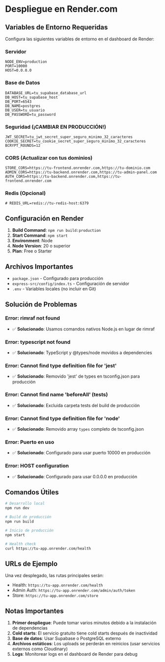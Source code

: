 # Despliegue en Render.com

## Variables de Entorno Requeridas

Configura las siguientes variables de entorno en el dashboard de Render:

### Servidor
```
NODE_ENV=production
PORT=10000
HOST=0.0.0.0
```

### Base de Datos
```
DATABASE_URL=tu_supabase_database_url
DB_HOST=tu_supabase_host
DB_PORT=6543
DB_NAME=postgres
DB_USER=tu_usuario
DB_PASSWORD=tu_password
```

### Seguridad (¡CAMBIAR EN PRODUCCIÓN!)
```
JWT_SECRET=tu_jwt_secret_super_seguro_minimo_32_caracteres
COOKIE_SECRET=tu_cookie_secret_super_seguro_minimo_32_caracteres
BCRYPT_ROUNDS=12
```

### CORS (Actualizar con tus dominios)
```
STORE_CORS=https://tu-frontend.onrender.com,https://tu-dominio.com
ADMIN_CORS=https://tu-backend.onrender.com,https://tu-admin-panel.com
AUTH_CORS=https://tu-backend.onrender.com,https://tu-frontend.onrender.com
```

### Redis (Opcional)
```
# REDIS_URL=redis://tu-redis-host:6379
```

## Configuración en Render

1. **Build Command**: `npm run build:production`
2. **Start Command**: `npm start`
3. **Environment**: Node
4. **Node Version**: 20 o superior
5. **Plan**: Free o Starter

## Archivos Importantes

- `package.json` - Configurado para producción
- `express-src/config/index.ts` - Configuración de servidor
- `.env` - Variables locales (no incluir en Git)

## Solución de Problemas

### Error: rimraf not found
- ✅ **Solucionado**: Usamos comandos nativos Node.js en lugar de rimraf

### Error: typescript not found
- ✅ **Solucionado**: TypeScript y @types/node movidos a dependencies

### Error: Cannot find type definition file for 'jest'
- ✅ **Solucionado**: Removido 'jest' de types en tsconfig.json para producción

### Error: Cannot find name 'beforeAll' (tests)
- ✅ **Solucionado**: Excluida carpeta tests del build de producción

### Error: Cannot find type definition file for 'node'
- ✅ **Solucionado**: Removido array `types` completo de tsconfig.json

### Error: Puerto en uso
- ✅ **Solucionado**: Configurado para usar puerto 10000 en producción

### Error: HOST configuration
- ✅ **Solucionado**: Configurado para usar 0.0.0.0 en producción

## Comandos Útiles

```bash
# Desarrollo local
npm run dev

# Build de producción
npm run build

# Inicio de producción
npm start

# Health check
curl https://tu-app.onrender.com/health
```

## URLs de Ejemplo

Una vez desplegado, las rutas principales serán:

- Health: `https://tu-app.onrender.com/health`
- Admin Auth: `https://tu-app.onrender.com/admin/auth/token`
- Store: `https://tu-app.onrender.com/store`

## Notas Importantes

1. **Primer despliegue**: Puede tomar varios minutos debido a la instalación de dependencias
2. **Cold starts**: El servicio gratuito tiene cold starts después de inactividad
3. **Base de datos**: Usar Supabase o PostgreSQL externo
4. **Archivos estáticos**: Los uploads se perderán en reinicios (usar servicios externos como Cloudinary)
5. **Logs**: Monitorear logs en el dashboard de Render para debug
